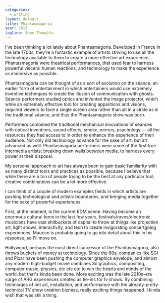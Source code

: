 ```yaml
---
categories:
  - writing
layout: default
title: Phantasmagoria
year: 2013
tagline: Some Thoughts
---
```

I've been thinking a lot lately about Phantasmagoria. Developed in France in the late 1700s, they're a fantastic example of artists striving to use all the technology available to them to create a more effective art experience. Phantasmagoria were theatrical performances, that used fear to harness powerful visceral human reactions, and technology to make the experience as immersive as possible.

Phantasmagoria can be thought of as a sort of evolution on the séance, an earlier form of entertainment in which entertainers would use extremely inventive techniques to create the illusion of communication with ghosts. Séance performers studied optics and invented the image projector, which while an extremely effective tool for creating apparitions and visions, required viewers to face a single screen area rather than sit in a circle as in the traditional séance, and thus the Phantasmagoria show was born.

<!--more-->

Performers combined the traditional mechanical innovations of séances with optical inventions, sound effects, smoke, mirrors, psychology — all the resources they had access to in order to enhance the experience of their audience. Not only did technology advance for the sake of art, but art advanced as well. Phantasmagoria performers were some of the first true intermedia artists; breaking down walls between media, to harness every power at their disposal.

My personal approach to art has always been to gain basic familiarity with as many distinct tools and practices as possible, because I believe that while there are a ton of people trying to be the best at any particular tool; creative combinations can be a lot more effective.

I can think of a couple of modern examples fields in which artists are pushing technological and artistic boundaries, and bringing media together for the sake of powerful experiences.

First, at the moment, is the current EDM scene. Having become an enormous cultural force in the last few years, festivals/raves/electronic musicians have vast shitbuckets of capital to throw at things like projection art, light shows, interactivity, and tech to create invigorating concertgoing experiences. Maurice is probably going to go into detail about this in his response, so I'll move on.

Hollywood, perhaps the most direct successor of the Phantasmagoria, also throws buckets of money at technology. Since the 80s, companies like SGI and Pixar have been pushing the computer graphics envelope, and almost any modern high-budget movie combines 3d graphics, compositing, computer music, physics, etc etc etc to win the hearts and minds of the world, but that's kinda been done. More exciting was the late 2010s-era surge of ARG experiences created as tie-ins for tv shows. By combining techniuqes of net art, installation, and performance with the already-pretty-technical TV show creation bizness, really exciting things happened. I kinda wish that was still a thing.
